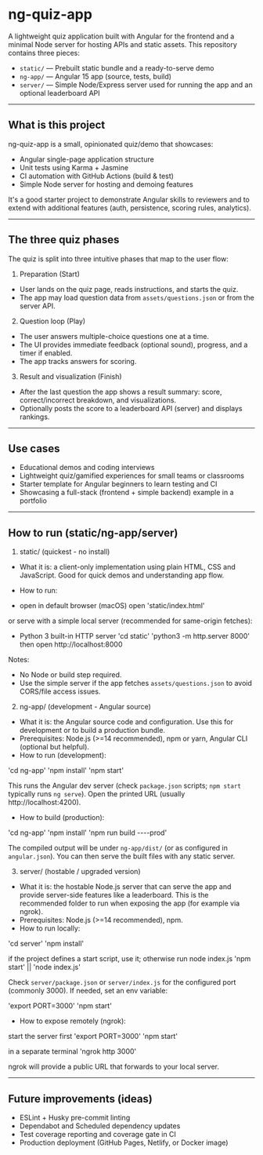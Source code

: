 # ng-quiz-app

A lightweight quiz application built with Angular for the frontend and a minimal Node server for hosting APIs and static assets. This repository contains three pieces:

- `static/` — Prebuilt static bundle and a ready-to-serve demo
- `ng-app/` — Angular 15 app (source, tests, build)
- `server/` — Simple Node/Express server used for running the app and an optional leaderboard API

---

## What is this project

ng-quiz-app is a small, opinionated quiz/demo that showcases:

- Angular single-page application structure
- Unit tests using Karma + Jasmine
- CI automation with GitHub Actions (build & test)
- Simple Node server for hosting and demoing features

It's a good starter project to demonstrate Angular skills to reviewers and to extend with additional features (auth, persistence, scoring rules, analytics).

---

## The three quiz phases

The quiz is split into three intuitive phases that map to the user flow:

1) Preparation (Start)
- User lands on the quiz page, reads instructions, and starts the quiz.
- The app may load question data from `assets/questions.json` or from the server API.

2) Question loop (Play)
- The user answers multiple-choice questions one at a time.
- The UI provides immediate feedback (optional sound), progress, and a timer if enabled.
- The app tracks answers for scoring.

3) Result and visualization (Finish)
- After the last question the app shows a result summary: score, correct/incorrect breakdown, and visualizations.
- Optionally posts the score to a leaderboard API (server) and displays rankings.

---

## Use cases

- Educational demos and coding interviews
- Lightweight quiz/gamified experiences for small teams or classrooms
- Starter template for Angular beginners to learn testing and CI
- Showcasing a full-stack (frontend + simple backend) example in a portfolio

---

## How to run (static/ng-app/server)

1) static/ (quickest - no install)

- What it is: a client-only implementation using plain HTML, CSS and JavaScript. Good for quick demos and understanding app flow.
- How to run:

- open in default browser (macOS)
open 'static/index.html'

or serve with a simple local server (recommended for same-origin fetches):

- Python 3 built-in HTTP server
'cd static'
'python3 -m http.server 8000'
then open http://localhost:8000

Notes:
- No Node or build step required.
- Use the simple server if the app fetches `assets/questions.json` to avoid CORS/file access issues.

2) ng-app/ (development - Angular source)

- What it is: the Angular source code and configuration. Use this for development or to build a production bundle.
- Prerequisites: Node.js (>=14 recommended), npm or yarn, Angular CLI (optional but helpful).
- How to run (development):

'cd ng-app'
'npm install'
'npm start'

This runs the Angular dev server (check `package.json` scripts; `npm start` typically runs `ng serve`). Open the printed URL (usually http://localhost:4200).

- How to build (production):

'cd ng-app'
'npm install'
'npm run build ----prod'

The compiled output will be under `ng-app/dist/` (or as configured in `angular.json`). You can then serve the built files with any static server.

3) server/ (hostable / upgraded version)

- What it is: the hostable Node.js server that can serve the app and provide server-side features like a leaderboard. This is the recommended folder to run when exposing the app (for example via ngrok).
- Prerequisites: Node.js (>=14 recommended), npm.
- How to run locally:

'cd server'
'npm install'

if the project defines a start script, use it; otherwise run node index.js
'npm start' || 'node index.js'

Check `server/package.json` or `server/index.js` for the configured port (commonly 3000). If needed, set an env variable:

'export PORT=3000'
'npm start'

- How to expose remotely (ngrok):

start the server first
'export PORT=3000'
'npm start'

in a separate terminal
'ngrok http 3000'

ngrok will provide a public URL that forwards to your local server.

---

## Future improvements (ideas)

- ESLint + Husky pre-commit linting
- Dependabot and Scheduled dependency updates
- Test coverage reporting and coverage gate in CI
- Production deployment (GitHub Pages, Netlify, or Docker image)